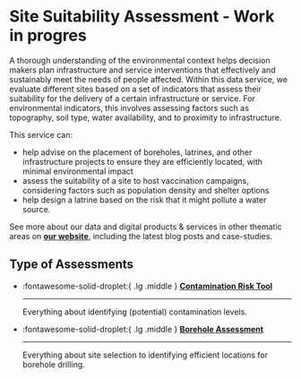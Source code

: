 # Site Suitability Assessment - Work in progres

<!-- markdownlint-disable-next-line no-trailing-punctuation -->
A thorough understanding of the environmental context helps decision makers plan infrastructure and service interventions that effectively and sustainably meet the needs of people affected. Within this data service, we evaluate different sites based on a set of indicators that assess their suitability for the delivery of a certain infrastructure or service. For environmental indicators, this involves assessing factors such as topography, soil type, water availability, and to proximity to infrastructure.

This service can:

+ help advise on the placement of boreholes, latrines, and other infrastructure projects to ensure they are efficiently located, with minimal environmental impact
+ assess the suitability of a site to host vaccination campaigns, considering factors such as population density and shelter options
+ help design a latrine based on the risk that it might pollute a water source.


See more about our data and digital products & services in other thematic areas on **[our website](https://510.global/)**, including the latest blog posts and case-studies.


## Type of Assessments

<!-- markdownlint-disable -->
<div class="grid cards" markdown>

-   :fontawesome-solid-droplet:{ .lg .middle } [__Contamination Risk Tool__](contamination_risk_tool/index.md)

    ---

    Everything about identifying (potential) contamination levels. 

-   :fontawesome-solid-droplet:{ .lg .middle } [__Borehole Assessment__](contamination_risk_tool/index.md)

    ---

    Everything about site selection to identifying efficient locations for borehole drilling.
